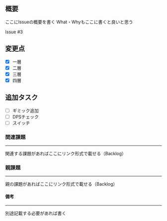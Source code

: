 ## 概要
ここにIssueの概要を書く
What・Whyもここに書くと良いと思う

Issue #3

## 変更点
- [x] 一層
- [x] 二層
- [x] 三層
- [x] 四層

## 追加タスク
- [ ] ギミック追加
- [ ] DPSチェック
- [ ] スイッチ

### 関連課題
---
関連する課題があればここにリンク形式で載せる（Backlog）

### 親課題
---
親の課題があればここにリンク形式で載せる（Backlog）

#### 備考
---
別途記載する必要があれば書く
